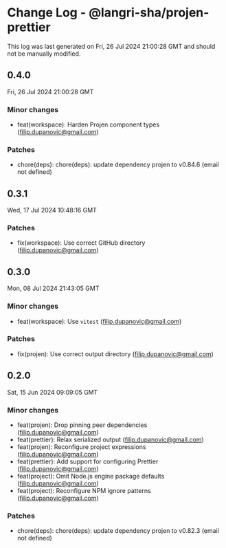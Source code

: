 # Change Log - @langri-sha/projen-prettier

This log was last generated on Fri, 26 Jul 2024 21:00:28 GMT and should not be manually modified.

<!-- Start content -->

## 0.4.0

Fri, 26 Jul 2024 21:00:28 GMT

### Minor changes

- feat(workspace): Harden Projen component types (filip.dupanovic@gmail.com)

### Patches

- chore(deps): chore(deps): update dependency projen to v0.84.6 (email not defined)

## 0.3.1

Wed, 17 Jul 2024 10:48:16 GMT

### Patches

- fix(workspace): Use correct GitHub directory (filip.dupanovic@gmail.com)

## 0.3.0

Mon, 08 Jul 2024 21:43:05 GMT

### Minor changes

- feat(workspace): Use `vitest` (filip.dupanovic@gmail.com)

### Patches

- fix(projen): Use correct output directory (filip.dupanovic@gmail.com)

## 0.2.0

Sat, 15 Jun 2024 09:09:05 GMT

### Minor changes

- feat(projen): Drop pinning peer dependencies (filip.dupanovic@gmail.com)
- feat(prettier): Relax serialized output (filip.dupanovic@gmail.com)
- feat(projen): Reconfigure project expressions (filip.dupanovic@gmail.com)
- feat(prettier): Add support for configuring Prettier (filip.dupanovic@gmail.com)
- feat(project): Omit Node.js engine package defaults (filip.dupanovic@gmail.com)
- feat(project): Reconfigure NPM ignore patterns (filip.dupanovic@gmail.com)

### Patches

- chore(deps): chore(deps): update dependency projen to v0.82.3 (email not defined)
